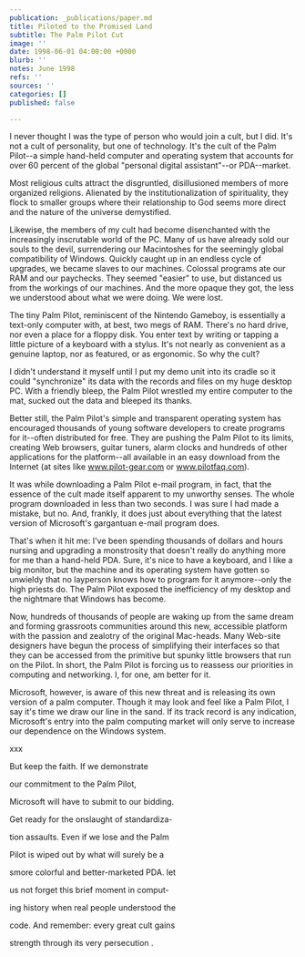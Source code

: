 ```yaml
---
publication: _publications/paper.md
title: Piloted to the Promised Land
subtitle: The Palm Pilot Cut
image: ''
date: 1998-06-01 04:00:00 +0000
blurb: ''
notes: June 1998
refs: ''
sources: ''
categories: []
published: false

---
```

I never thought I was the type of person who would join a cult, but I did. It's not a cult of personality, but one of technology. It's the cult of the Palm Pilot--a simple hand-held computer and operating system that accounts for over 60 percent of the global "personal digital assistant"--or PDA--market.

Most religious cults attract the disgruntled, disillusioned members of more organized religions. Alienated by the institutionalization of spirituality, they flock to smaller groups where their relationship to God seems more direct and the nature of the universe demystified.

Likewise, the members of my cult had become disenchanted with the increasingly inscrutable world of the PC. Many of us have already sold our souls to the devil, surrendering our Macintoshes for the seemingly global compatibility of Windows. Quickly caught up in an endless cycle of upgrades, we became slaves to our machines. Colossal programs ate our RAM and our paychecks. They seemed "easier" to use, but distanced us from the workings of our machines. And the more opaque they got, the less we understood about what we were doing. We were lost.

The tiny Palm Pilot, reminiscent of the Nintendo Gameboy, is essentially a text-only computer with, at best, two megs of RAM. There's no hard drive, nor even a place for a floppy disk. You enter text by writing or tapping a little picture of a keyboard with a stylus. It's not nearly as convenient as a genuine laptop, nor as featured, or as ergonomic. So why the cult?

I didn't understand it myself until I put my demo unit into its cradle so it could "synchronize" its data with the records and files on my huge desktop PC. With a friendly bleep, the Palm Pilot wrestled my entire computer to the mat, sucked out the data and bleeped its thanks.

Better still, the Palm Pilot's simple and transparent operating system has encouraged thousands of young software developers to create programs for it--often distributed for free. They are pushing the Palm Pilot to its limits, creating Web browsers, guitar tuners, alarm clocks and hundreds of other applications for the platform--all available in an easy download from the Internet (at sites like www.pilot-gear.com or www.pilotfaq.com).

It was while downloading a Palm Pilot e-mail program, in fact, that the essence of the cult made itself apparent to my unworthy senses. The whole program downloaded in less than two seconds. I was sure I had made a mistake, but no. And, frankly, it does just about everything that the latest version of Microsoft's gargantuan e-mail program does.

That's when it hit me: I've been spending thousands of dollars and hours nursing and upgrading a monstrosity that doesn't really do anything more for me than a hand-held PDA. Sure, it's nice to have a keyboard, and I like a big monitor, but the machine and its operating system have gotten so unwieldy that no layperson knows how to program for it anymore--only the high priests do. The Palm Pilot exposed the inefficiency of my desktop and the nightmare that Windows has become.

Now, hundreds of thousands of people are waking up from the same dream and forming grassroots communities around this new, accessible platform with the passion and zealotry of the original Mac-heads. Many Web-site designers have begun the process of simplifying their interfaces so that they can be accessed from the primitive but spunky little browsers that run on the Pilot. In short, the Palm Pilot is forcing us to reassess our priorities in computing and networking. I, for one, am better for it.

Microsoft, however, is aware of this new threat and is releasing its own version of a palm computer. Though it may look and feel like a Palm Pilot, I say it's time we draw our line in the sand. If its track record is any indication, Microsoft's entry into the palm computing market will only serve to increase our dependence on the Windows system.

xxx

But keep the faith. If we demonstrate

our commitment to the Palm Pilot,

Microsoft will have to submit to our bidding.

Get ready for the onslaught of standardiza-

tion assaults. Even if we lose and the Palm

Pilot is wiped out by what will surely be a

smore colorful and better-marketed PDA. let

us not forget this brief moment in comput-

ing history when real people understood the

code. And remember: every great cult gains

strength through its very persecution .